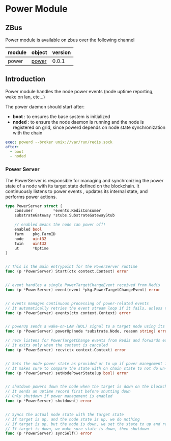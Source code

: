 # Power Module

## ZBus

Power module is available on zbus over the following channel

| module | object            | version         |
|--------|-------------------|---------------- |
| power  |[power](#interface)| 0.0.1           |

## Introduction

Power module handles the node power events (node uptime reporting, wake on lan, etc...)

The power daemon should start after:

- **boot** : to ensures the base system is initialized
- **noded** : to ensure the node daemon is running and the node is registered on grid, since powerd depends on node state synchronization with the chain


```yaml
exec: powerd --broker unix://var/run/redis.sock
after:
  - boot
  - noded
```

### Power Server

The PowerServer is responsible for managing and synchronizing the power state of a node with its target state defined on the blockchain. It continuously listens to power events , updates its internal state, and performs power actions.

```go
type PowerServer struct { 
    consumer         *events.RedisConsumer
    substrateGateway *stubs.SubstrateGatewayStub

    // enabled means the node can power off!
    enabled bool
    farm    pkg.FarmID
    node    uint32
    twin    uint32
    ut      *Uptime
}


// This is the main entrypoint for the PowerServer runtime
func (p *PowerServer) Start(ctx context.Context) error


// event handles a single PowerTargetChangeEvent received from Redis
func (p *PowerServer) event(event *pkg.PowerTargetChangeEvent) error


// events manages continuous processing of power-related events
// It automatically retries the event stream loop if it fails, unless the context is canceled
func (p *PowerServer) events(ctx context.Context) error


// powerUp sends a wake-on-LAN (WOL) signal to a target node using its MAC address
func (p *PowerServer) powerUp(node *substrate.Node, reason string) error

// recv listens for PowerTargetChange events from Redis and forwards each event to the event handler
// It exits only when the context is canceled
func (p *PowerServer) recv(ctx context.Context) error


// Sets the node power state as provided or to up if power manegement is not enabled on this node
// It makes sure to compare the state with on chain state to not do un-necessary transactions
func (p *PowerServer) setNodePowerState(up bool) error


// shutdown powers down the node when the target is down on the blockchain
// It sends an uptime record first before shutting down
// Only shutdown if power management is enabled
func (p *PowerServer) shutdown() error


// Syncs the actual node state with the target state
// If target is up, and the node state is up, we do nothing
// If target is up, but the node is down, we set the state to up and return
// If target is down, we make sure state is down, then shutdown
func (p *PowerServer) syncSelf() error
```


